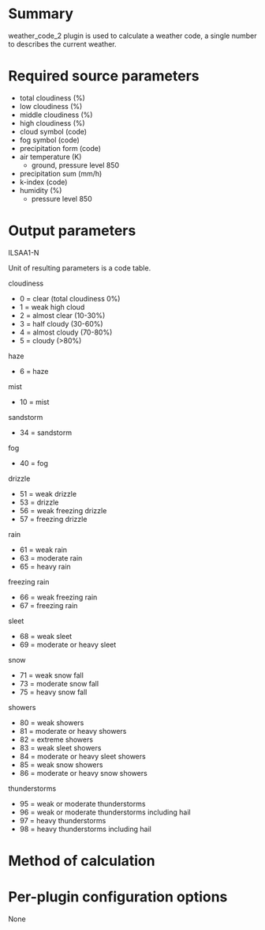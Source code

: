 # Summary

weather_code_2 plugin is used to calculate a weather code, a single number to describes the current weather. 

# Required source parameters

* total cloudiness (%)
* low cloudiness (%)
* middle cloudiness (%)
* high cloudiness (%)
* cloud symbol (code)
* fog symbol (code)
* precipitation form (code)
* air temperature (K)
    * ground, pressure level 850
* precipitation sum (mm/h)
* k-index (code)
* humidity (%)
    * pressure level 850

# Output parameters

ILSAA1-N

Unit of resulting parameters is a code table.

cloudiness

* 0 = clear (total cloudiness 0%)
* 1 = weak high cloud
* 2 = almost clear (10-30%)
* 3 = half cloudy (30-60%)
* 4 = almost cloudy (70-80%)
* 5 = cloudy (>80%)

haze

* 6 = haze

mist

* 10 = mist

sandstorm

* 34 = sandstorm

fog

* 40 = fog

drizzle

* 51 = weak drizzle
* 53 = drizzle
* 56 = weak freezing drizzle
* 57 = freezing drizzle

rain

* 61 = weak rain
* 63 = moderate rain
* 65 = heavy rain

freezing rain

* 66 = weak freezing rain
* 67 = freezing rain

sleet

* 68 = weak sleet
* 69 = moderate or heavy sleet

snow

* 71 = weak snow fall
* 73 = moderate snow fall
* 75 = heavy snow fall

showers

* 80 = weak showers
* 81 = moderate or heavy showers
* 82 = extreme showers
* 83 = weak sleet showers
* 84 = moderate or heavy sleet showers
* 85 = weak snow showers
* 86 = moderate or heavy snow showers

thunderstorms

* 95 = weak or moderate thunderstorms
* 96 = weak or moderate thunderstorms including hail
* 97 = heavy thunderstorms
* 98 = heavy thunderstorms including hail

# Method of calculation

# Per-plugin configuration options

None
